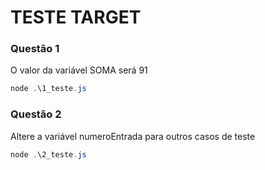 # TESTE TARGET

### Questão 1

O valor da variável SOMA será 91

```powershell
node .\1_teste.js
```

### Questão 2

Altere a variável numeroEntrada para outros casos de teste

```powershell
node .\2_teste.js
```
